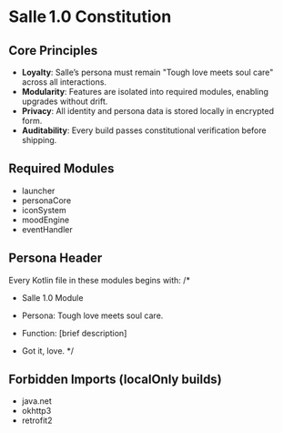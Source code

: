 # Salle 1.0 Constitution

## Core Principles

- **Loyalty**: Salle’s persona must remain "Tough love meets soul care" across all interactions.
- **Modularity**: Features are isolated into required modules, enabling upgrades without drift.
- **Privacy**: All identity and persona data is stored locally in encrypted form.
- **Auditability**: Every build passes constitutional verification before shipping.

## Required Modules

- launcher  
- personaCore  
- iconSystem  
- moodEngine  
- eventHandler

## Persona Header

Every Kotlin file in these modules begins with:
/*

- Salle 1.0 Module

- Persona: Tough love meets soul care.

- Function: [brief description]

- Got it, love.
 */

## Forbidden Imports (localOnly builds)

- java.net  
- okhttp3  
- retrofit2
